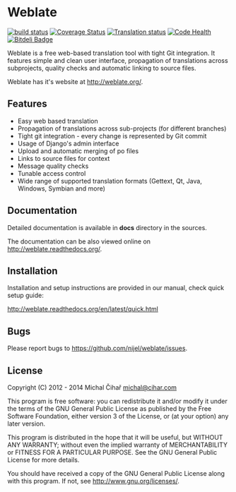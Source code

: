 # Weblate 

[![build status](https://secure.travis-ci.org/nijel/weblate.png)](https://travis-ci.org/nijel/weblate)
[![Coverage Status](https://coveralls.io/repos/nijel/weblate/badge.png?branch=master)](https://coveralls.io/r/nijel/weblate?branch=master)
[![Translation status](http://l10n.cihar.com/widgets/weblate-status-badge.png)](http://l10n.cihar.com/engage/weblate/?utm_source=widget)
[![Code Health](https://landscape.io/github/nijel/weblate/master/landscape.png)](https://landscape.io/github/nijel/weblate/master)
[![Bitdeli Badge](https://d2weczhvl823v0.cloudfront.net/nijel/weblate/trend.png)](https://bitdeli.com/free "Bitdeli Badge")

Weblate is a free web-based translation tool with tight Git integration. It
features simple and clean user interface, propagation of translations across
subprojects, quality checks and automatic linking to source files.

Weblate has it's website at http://weblate.org/.

## Features

* Easy web based translation
* Propagation of translations across sub-projects (for different branches)
* Tight git integration - every change is represented by Git commit
* Usage of Django's admin interface
* Upload and automatic merging of po files
* Links to source files for context
* Message quality checks
* Tunable access control
* Wide range of supported translation formats (Gettext, Qt, Java, Windows, Symbian and more)

## Documentation

Detailed documentation is available in **docs** directory in the sources.

The documentation can be also viewed online on
http://weblate.readthedocs.org/.

## Installation

Installation and setup instructions are provided in our manual, check
quick setup guide:

http://weblate.readthedocs.org/en/latest/quick.html

## Bugs

Please report bugs to https://github.com/nijel/weblate/issues.

## License

Copyright (C) 2012 - 2014 Michal Čihař michal@cihar.com

This program is free software: you can redistribute it and/or modify it under
the terms of the GNU General Public License as published by the Free Software
Foundation, either version 3 of the License, or (at your option) any later
version.

This program is distributed in the hope that it will be useful, but WITHOUT ANY
WARRANTY; without even the implied warranty of MERCHANTABILITY or FITNESS FOR A
PARTICULAR PURPOSE. See the GNU General Public License for more details.

You should have received a copy of the GNU General Public License along with
this program. If not, see http://www.gnu.org/licenses/.
